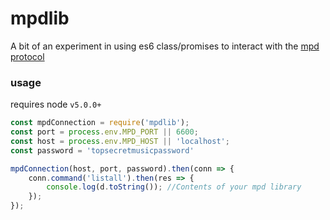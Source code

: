 # mpdlib

A bit of an experiment in using es6 class/promises to interact with the [mpd protocol](http://www.musicpd.org/doc/protocol/)

### usage

requires node `v5.0.0+`

```javascript
const mpdConnection = require('mpdlib');
const port = process.env.MPD_PORT || 6600;
const host = process.env.MPD_HOST || 'localhost';
const password = 'topsecretmusicpassword'

mpdConnection(host, port, password).then(conn => {
    conn.command('listall').then(res => {
        console.log(d.toString()); //Contents of your mpd library
    });
});

```
